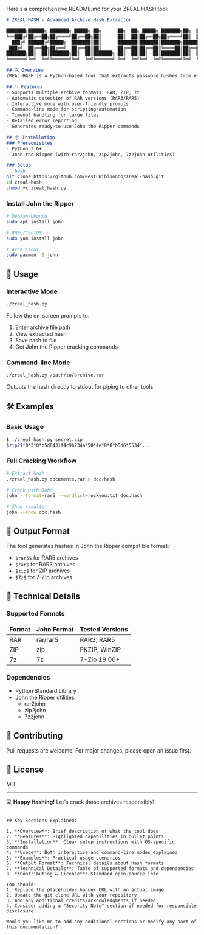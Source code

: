 Here's a comprehensive README.md for your ZREAL HASH tool:

```markdown
# ZREAL HASH - Advanced Archive Hash Extractor

███████╗██████╗ ███████╗ █████╗ ██╗      ██╗  ██╗ █████╗ ███████╗██╗  ██╗
╚══███╔╝██╔══██╗██╔════╝██╔══██╗██║      ██║  ██║██╔══██╗██╔════╝██║  ██║
  ███╔╝ ██████╔╝█████╗  ███████║██║      ███████║███████║███████╗███████║
 ███╔╝  ██╔══██╗██╔══╝  ██╔══██║██║      ██╔══██║██╔══██║╚════██║██╔══██║
███████╗██║  ██║███████╗██║  ██║███████╗ ██║  ██║██║  ██║███████║██║  ██║
╚══════╝╚═╝  ╚═╝╚══════╝╚═╝  ╚═╝╚══════╝ ╚═╝  ╚═╝╚═╝  ╚═╝╚══════╝╚═╝  ╚═╝

## 🔍 Overview
ZREAL HASH is a Python-based tool that extracts password hashes from encrypted archive files (RAR, ZIP, 7z) in a format compatible with John the Ripper. It provides both interactive and command-line interfaces for easy integration into your security workflows.

## ✨ Features
- Supports multiple archive formats: RAR, ZIP, 7z
- Automatic detection of RAR versions (RAR3/RAR5)
- Interactive mode with user-friendly prompts
- Command-line mode for scripting/automation
- Timeout handling for large files
- Detailed error reporting
- Generates ready-to-use John the Ripper commands

## 📦 Installation
### Prerequisites
- Python 3.6+
- John the Ripper (with rar2john, zip2john, 7z2john utilities)

### Setup
```bash
git clone https://github.com/RestuWibisonoo/zreal-hash.git
cd zreal-hash
chmod +x zreal_hash.py
```

### Install John the Ripper
```bash
# Debian/Ubuntu
sudo apt install john

# RHEL/CentOS
sudo yum install john

# Arch Linux
sudo pacman -S john
```

## 🚀 Usage
### Interactive Mode
```bash
./zreal_hash.py
```
Follow the on-screen prompts to:
1. Enter archive file path
2. View extracted hash
3. Save hash to file
4. Get John the Ripper cracking commands

### Command-line Mode
```bash
./zreal_hash.py /path/to/archive.rar
```
Outputs the hash directly to stdout for piping to other tools

## 🛠️ Examples
### Basic Usage
```bash
$ ./zreal_hash.py secret.zip
$zip2$*0*3*0*b5d6431f4c9b234a*50*4e*8*0*b5d6*5534*...
```

### Full Cracking Workflow
```bash
# Extract hash
./zreal_hash.py documents.rar > doc.hash

# Crack with John
john --format=rar5 --wordlist=rockyou.txt doc.hash

# Show results
john --show doc.hash
```

## 📝 Output Format
The tool generates hashes in John the Ripper compatible format:
- `$rar5$` for RAR5 archives
- `$rar$` for RAR3 archives
- `$zip$` for ZIP archives
- `$7z$` for 7-Zip archives

## 🧩 Technical Details
### Supported Formats
| Format | John Format | Tested Versions |
|--------|-------------|-----------------|
| RAR    | rar/rar5    | RAR3, RAR5      |
| ZIP    | zip         | PKZIP, WinZIP   |
| 7z     | 7z          | 7-Zip 19.00+    |

### Dependencies
- Python Standard Library
- John the Ripper utilities:
  - rar2john
  - zip2john
  - 7z2john

## 🤝 Contributing
Pull requests are welcome! For major changes, please open an issue first.

## 📜 License
MIT

---

💻 **Happy Hashing!** Let's crack those archives responsibly!
```

## Key Sections Explained:

1. **Overview**: Brief description of what the tool does
2. **Features**: Highlighted capabilities in bullet points
3. **Installation**: Clear setup instructions with OS-specific commands
4. **Usage**: Both interactive and command-line modes explained
5. **Examples**: Practical usage scenarios
6. **Output Format**: Technical details about hash formats
7. **Technical Details**: Table of supported formats and dependencies
8. **Contributing & License**: Standard open-source info

You should:
1. Replace the placeholder banner URL with an actual image
2. Update the git clone URL with your repository
3. Add any additional credits/acknowledgments if needed
4. Consider adding a "Security Note" section if needed for responsible disclosure

Would you like me to add any additional sections or modify any part of this documentation?
